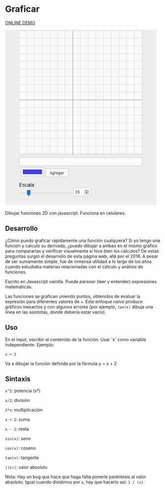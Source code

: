 # Graficar

[ONLINE DEMO](https://mauroc8.github.io/graficar/)

![Gif animado mostrando las features de "graficar"](demo.gif)

Dibujar funciones 2D con javascript. Funciona en celulares.

## Desarrollo

¿Cómo puedo graficar rápidamente una función cualquiera? Si yo tengo una función y calculo su derivada, ¿puedo dibujar a ambas en el mismo gráfico para compararlas y verificar visualmente si hice bien los cálculos? De estas preguntas surgió el desarrollo de esta página web, allá por el 2016. A pesar de ser sumamente simple, fue de inmensa utilidad a lo largo de los años cuando estudiaba materias relacionadas con el cálculo y análisis de funciones.

Escrito en Javascript vainilla. Puede _parsear_ (leer y entender) expresiones matemáticas.

Las funciones se grafican uniendo puntos, obtenidos de evaluar la expresión para diferentes valores de `x`. Este enfoque _naive_ produce gráficos inexactos y con algunos errores (por ejemplo, `tan(x)` dibuja una línea en las asíntotas, donde debería estar vacío).

## Uso

En el input, escribir el contenido de la función. Usar 'x' como variable independiente. Ejemplo:

    x + 2

Va a dibujar la función definida por la fórmula y = x + 2

## Sintaxis

`x^2`: potencia (x²)

`x/2`: división

`2*x`: multiplicación

`x + 2`: suma

`x - 2`: resta

`sin(x)`: seno

`cos(x)`: coseno

`tan(x)`: tangente

`|(x)|`: valor absoluto

Nota: Hay un bug que hace que haga falta ponerle paréntesis al valor absoluto. Igual cuando dividimos por `x`, hay que hacerlo así: `1 / (x)`.
